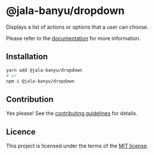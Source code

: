 # @jala-banyu/dropdown

Displays a list of actions or options that a user can choose.

Please refer to the [documentation](https://localhost:3000/components/dropdown) for more information.

## Installation

```sh
yarn add @jala-banyu/dropdown
# or
npm i @jala-banyu/dropdown
```

## Contribution

Yes please! See the
[contributing guidelines](https://github.com/Atnic/banyu/blob/master/CONTRIBUTING.md)
for details.

## Licence

This project is licensed under the terms of the
[MIT license](https://github.com/Atnic/banyu/blob/master/LICENSE).
